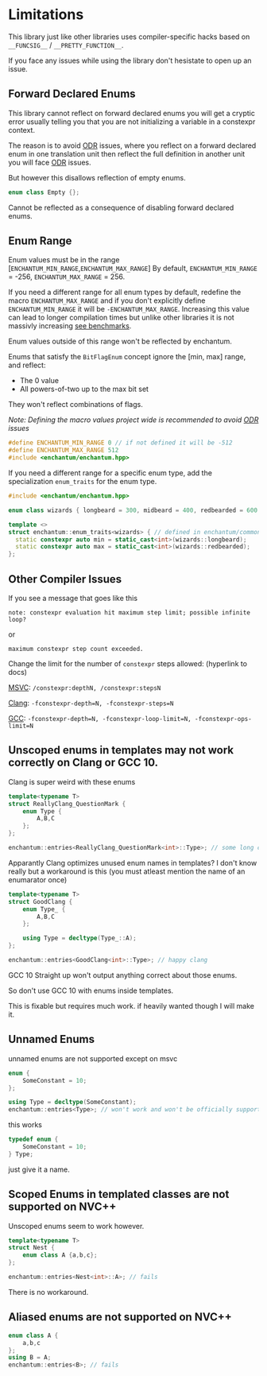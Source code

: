 # Limitations

This library just like other libraries uses compiler-specific hacks based on `__FUNCSIG__` / `__PRETTY_FUNCTION__`.

If you face any issues while using the library don't hesistate to open up an issue.

## Forward Declared Enums

This library cannot reflect on forward declared enums you will get a cryptic error usually telling you that you are not initializing a variable in a constexpr context.

The reason is to avoid [ODR](https://cppreference.com/w/cpp/language/definition.html) issues, where you reflect on a forward declared enum in one translation unit then reflect the full definition in another unit you will face [ODR](https://cppreference.com/w/cpp/language/definition.html) issues.

But however this disallows reflection of empty enums.

```cpp
enum class Empty {};
```

Cannot be reflected as a consequence of disabling forward declared enums.

## Enum Range

Enum values must be in the range [`ENCHANTUM_MIN_RANGE`,`ENCHANTUM_MAX_RANGE`] 
By default, `ENCHANTUM_MIN_RANGE` = -256, `ENCHANTUM_MAX_RANGE` = 256. 

If you need a different range for all enum types by default, redefine the macro `ENCHANTUM_MAX_RANGE` and if you don't explicitly define `ENCHANTUM_MIN_RANGE` it will be `-ENCHANTUM_MAX_RANGE`. Increasing this value can lead to longer compilation times but unlike other libraries it is not massivly increasing [see benchmarks](../README.md#benchmarks).

Enum values outside of this range won't be reflected by enchantum.

Enums that satisfy the `BitFlagEnum` concept ignore the [min, max] range, and reflect:
- The 0 value
- All powers-of-two up to the max bit set

They won't reflect combinations of flags.

*Note: Defining the macro values project wide is recommended to avoid [ODR](https://cppreference.com/w/cpp/language/definition.html) issues*

```cpp
#define ENCHANTUM_MIN_RANGE 0 // if not defined it will be -512
#define ENCHANTUM_MAX_RANGE 512
#include <enchantum/enchantum.hpp>
```

If you need a different range for a specific enum type, add the specialization `enum_traits` for the enum type.

```cpp
#include <enchantum/enchantum.hpp>

enum class wizards { longbeard = 300, midbeard = 400, redbearded = 600 };

template <> 
struct enchantum::enum_traits<wizards> { // defined in enchantum/common.hpp you only need that header
  static constexpr auto min = static_cast<int>(wizards::longbeard);
  static constexpr auto max = static_cast<int>(wizards::redbearded);
};
```

## Other Compiler Issues

If you see a message that goes like this

```
note: constexpr evaluation hit maximum step limit; possible infinite loop? 
```
or
```
maximum constexpr step count exceeded. 
```
Change the limit for the number of `constexpr` steps allowed: (hyperlink to docs)

[MSVC](https://docs.microsoft.com/en-us/cpp/build/reference/constexpr-control-constexpr-evaluation): `/constexpr:depthN, /constexpr:stepsN`

[Clang](https://clang.llvm.org/docs/UsersManual.html#controlling-implementation-limits): `-fconstexpr-depth=N, -fconstexpr-steps=N`

[GCC](https://gcc.gnu.org/onlinedocs/gcc-14.2.0/gcc/C_002b_002b-Dialect-Options.html#index-fconstexpr-depth): `-fconstexpr-depth=N, -fconstexpr-loop-limit=N, -fconstexpr-ops-limit=N`

## Unscoped enums in templates may not work correctly on Сlang or GCC 10.

Clang is super weird with these enums

```cpp
template<typename T>
struct ReallyClang_QuestionMark {
    enum Type {
        A,B,C
    };
};

enchantum::entries<ReallyClang_QuestionMark<int>::Type>; // some long compiler error
```

Apparantly Clang optimizes unused  enum names in templates? I don't know really but a workaround is this (you must atleast mention the name of an enumarator once)

```cpp
template<typename T>
struct GoodClang {
    enum Type_ {
        A,B,C
    };

    using Type = decltype(Type_::A);
};

enchantum::entries<GoodClang<int>::Type>; // happy clang
```

GCC 10 Straight up won't output anything correct about those enums.

So don't use GCC 10 with enums inside templates.

This is fixable but requires much work. if heavily wanted though I will make it.

## Unnamed Enums

unnamed enums are not supported except on msvc

```cpp
enum {
    SomeConstant = 10;
};

using Type = decltype(SomeConstant);
enchantum::entries<Type>; // won't work and won't be officially supported
```

this works

```cpp
typedef enum {
    SomeConstant = 10;
} Type;
```

just give it a name.


## Scoped Enums in templated classes are not supported on NVC++

Unscoped enums seem to work however.

```cpp
template<typename T>
struct Nest {
    enum class A {a,b,c};
};

enchantum::entries<Nest<int>::A>; // fails
```

There is no workaround.


## Aliased enums are not supported on NVC++

```cpp
enum class A {
    a,b,c
};
using B = A;
enchantum::entries<B>; // fails
```

